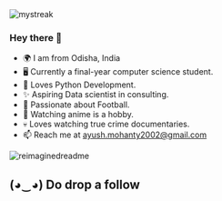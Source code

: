 <!--![GitHub stats](https://github-readme-stats.vercel.app/api?username=AYUSHMOHANTY10&count_private=true&show_icons=true&hide=issues,contribs)-->
<img src="https://github-readme-streak-stats.herokuapp.com/?user=AYUSHMOHANTY10&theme=tokyonight" alt="mystreak"/>


### Hey there 👋 

- 🌍 I am from Odisha, India
- 🖥️ Currently a final-year computer science student.
- 🖤 Loves Python Development.
- ✨ Aspiring Data scientist in consulting.
- 🧠 Passionate about Football.
- 👒 Watching anime is a hobby.
- 💀 Loves watching true crime documentaries.
- 📫 Reach me at ayush.mohanty2002@gmail.com


<img src="https://myreadme.vercel.app/api/embed/AYUSHMOHANTY10?panels=userstatistics,toprepositories,toplanguages,commitgraph" alt="reimaginedreadme" />

## (◕‿◕) Do drop a follow
